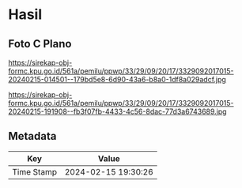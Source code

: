 # Hasil

## Foto C Plano

https://sirekap-obj-formc.kpu.go.id/561a/pemilu/ppwp/33/29/09/20/17/3329092017015-20240215-014501--179bd5e8-6d90-43a6-b8a0-1df8a029adcf.jpg

https://sirekap-obj-formc.kpu.go.id/561a/pemilu/ppwp/33/29/09/20/17/3329092017015-20240215-191908--fb3f07fb-4433-4c56-8dac-77d3a6743689.jpg


## Metadata

| Key        | Value               |
| ---------- | ------------------- |
| Time Stamp | 2024-02-15 19:30:26 |



